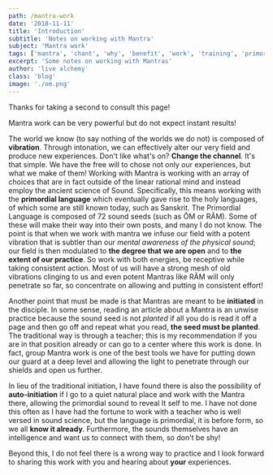 ```yaml
---
path: /mantra-work
date: '2018-11-11'
title: 'Introduction'
subtitle: 'Notes on working with Mantra'
subject: 'Mantra work'
tags: ['mantra', 'chant', 'why', 'benefit', 'work', 'training', 'primordial', 'sound']
excerpt: 'Some notes on working with Mantras'
author: 'live alchemy'
class: 'blog'
image: './om.png'
---
```


Thanks for taking a second to consult this page!

Mantra work can be very powerful but do not expect instant results!

The world we know (to say nothing of the worlds we do not) is composed of **vibration**. Through intonation, we can effectively alter our very field and produce new experiences.  Don't like what's on? **Change the channel**. It's that simple. We have the free will to chose not only our experiences, but what we make of them! Working with Mantra is working with an array of choices that are in fact outside of the linear rational mind and instead employ the ancient science of Sound. Specifically, this means working with the **primordial language** which eventually gave rise to the holy languages, of which some are still known today, such as Sanskrit. The Primordial Language is composed of 72 sound seeds (such as ŌM or RÃM). Some of these will make their way into their own posts, and many I do not know. The point is that when we work with mantra we infuse our field with a potent vibration that is subtler than our _mental awareness of the physical sound_;  our field is then modulated to **the degree that we are open** and to **the extent of our practice**. So work with both energies, be receptive while taking consistent action. Most of us will have a strong mesh of old vibrations clinging to us and even potent Mantras like RÃM will only penetrate so far, so concentrate on allowing and putting in consistent effort!

Another point that must be made is that Mantras are meant to be **initiated** in the disciple. In some sense, reading an article about a Mantra is an unwise practice because the sound seed is not _planted_ if all you do is read it off a page and then go off and repeat what you read, **the seed must be planted**. The traditional way is through a teacher; this is my recommendation if you are in that position already or can go to a center where this work is done. In fact, group Mantra work is one of the best tools we have for putting down our guard at a deep level and allowing the light to penetrate through our shields and open us further.

In lieu of the traditional initiation, I have found there is also the possibility of **auto-initiation** if I go to a quiet natural place and work with the Mantra there, allowing the primordial sound to reveal It self to me. I have not done this often as I have had the fortune to work with a teacher who is well versed in sound science, but the language is primordial, it is before form, so we all **know it already**. Furthermore, the sounds themselves have an intelligence and want us to connect with them, so don't be shy!

Beyond this, I do not feel there is a wrong way to practice and I look forward to sharing this work with you and hearing about **your** experiences.
